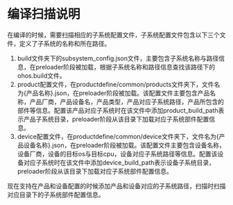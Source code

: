 # 编译扫描说明

在编译的时候，需要扫描相应的子系统配置文件，子系统配置文件包含以下三个文件，定义了子系统的名称和所在路径。

1. build文件夹下的subsystem_config.json文件，主要包含子系统名称与路径信息，在preloader阶段被加载，根据子系统名称和路径信息查找该路径下的ohos.build文件。
2. product配置文件，在productdefine/common/products文件夹下，文件名为{产品名称}.json，在preloader阶段被加载。该配置文件主要包含产品名称，产品厂商，产品设备名，产品类型，产品对应子系统路径，产品所包含的部件等信息。配置该产品对应子系统时在该文件中添加product_build_path表示产品子系统目录，preloader阶段从该目录下加载对应子系统部件配置信息。
3. device配置文件，在productdefine/common/device文件夹下，文件名为{产品设备名称}.json，在preloader阶段被加载。该配置文件主要包含设备名称，设备厂商，设备的目标os与目标cpu，设备对应子系统路径等信息。配置该设备对应子系统时在该文件中添加device_build_path表示设备子系统目录，preloader阶段从该目录下加载对应子系统部件配置信息。

现在支持在产品和设备配置的时候添加产品和设备对应的子系统路径，扫描时扫描对应目录下的子系统部件配置信息。

